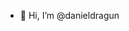 - 👋 Hi, I’m @danieldragun

<!---
cebra-binaria/cebra-binaria is a ✨ special ✨ repository because its `README.md` (this file) appears on your GitHub profile.
You can click the Preview link to take a look at your changes.
--->
